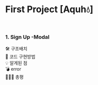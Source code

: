 # First Project [Aquh💧]
<br/>

### 1. Sign Up -Modal
🛠 구조배치
<br/>
💬 코드 구현방법
<br/>
💡 알게된 점
<br/>
💣 error
<br/>
💁🏻‍♀️ 총평
<br/>
